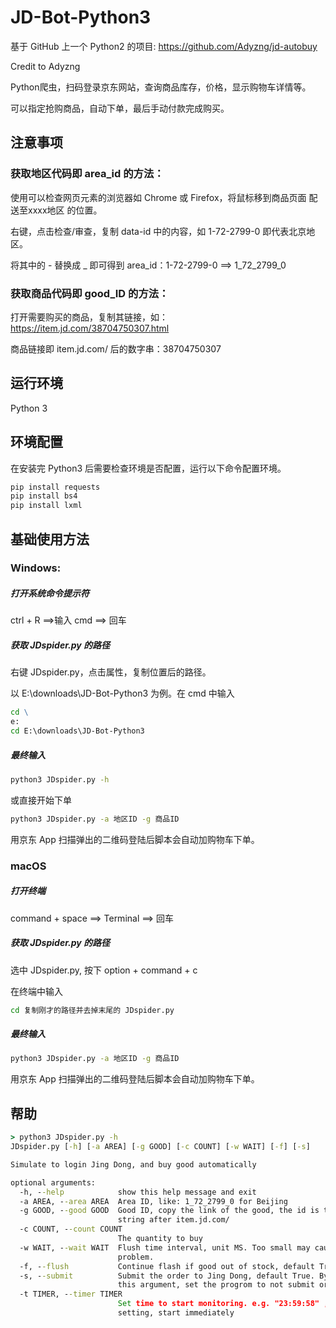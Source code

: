 # JD-Bot-Python3

基于 GitHub 上一个 Python2 的项目: https://github.com/Adyzng/jd-autobuy

Credit to Adyzng

Python爬虫，扫码登录京东网站，查询商品库存，价格，显示购物车详情等。

可以指定抢购商品，自动下单，最后手动付款完成购买。

## 注意事项

### 获取地区代码即 area_id 的方法：

使用可以检查网页元素的浏览器如 Chrome 或 Firefox，将鼠标移到商品页面 配送至xxxx地区 的位置。

右键，点击检查/审查，复制 data-id 中的内容，如 1-72-2799-0 即代表北京地区。

将其中的 - 替换成 _ 即可得到 area_id：1-72-2799-0 ==> 1_72_2799_0

### 获取商品代码即 good_ID 的方法：

打开需要购买的商品，复制其链接，如：https://item.jd.com/38704750307.html

商品链接即 item.jd.com/ 后的数字串：38704750307


## 运行环境
Python 3

## 环境配置

在安装完 Python3 后需要检查环境是否配置，运行以下命令配置环境。

``` Python
pip install requests
pip install bs4
pip install lxml
```

## 基础使用方法

### Windows:

##### 打开系统命令提示符

ctrl + R ==>输入 cmd ==> 回车

##### 获取 JDspider.py 的路径

右键 JDspider.py，点击属性，复制位置后的路径。

以 E:\downloads\JD-Bot-Python3 为例。在 cmd 中输入

```cmd
cd \
e:
cd E:\downloads\JD-Bot-Python3
```

##### 最终输入

```cmd
python3 JDspider.py -h 
```

或直接开始下单

```cmd
python3 JDspider.py -a 地区ID -g 商品ID
```

用京东 App 扫描弹出的二维码登陆后脚本会自动加购物车下单。

### macOS

##### 打开终端

command + space ==> Terminal ==> 回车

##### 获取 JDspider.py 的路径

选中 JDspider.py, 按下 option + command + c

在终端中输入

```cmd
cd 复制刚才的路径并去掉末尾的 JDspider.py
```

##### 最终输入

```cmd
python3 JDspider.py -a 地区ID -g 商品ID
```

用京东 App 扫描弹出的二维码登陆后脚本会自动加购物车下单。

## 帮助

``` cmd
> python3 JDspider.py -h
JDspider.py [-h] [-a AREA] [-g GOOD] [-c COUNT] [-w WAIT] [-f] [-s]

Simulate to login Jing Dong, and buy good automatically

optional arguments:
  -h, --help            show this help message and exit
  -a AREA, --area AREA  Area ID, like: 1_72_2799_0 for Beijing
  -g GOOD, --good GOOD  Good ID, copy the link of the good, the id is the
                        string after item.jd.com/
  -c COUNT, --count COUNT
                        The quantity to buy
  -w WAIT, --wait WAIT  Flush time interval, unit MS. Too small may cause
                        problem.
  -f, --flush           Continue flash if good out of stock, default True.
  -s, --submit          Submit the order to Jing Dong, default True. By adding
                        this argument, set the progrom to not submit order
  -t TIMER, --timer TIMER
                        Set time to start monitoring. e.g. "23:59:58" , if no
                        setting, start immediately
```


